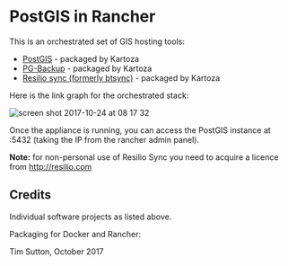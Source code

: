 # PostGIS in Rancher

This is an orchestrated set of GIS hosting tools:

* [PostGIS](http://postgis.org) - packaged by Kartoza
* [PG-Backup](https://github.com/kartoza/docker-pg-backup) - packaged by Kartoza
* [Resilio sync (formerly btsync)](http://resilio.com/) - packaged by Kartoza

Here is the link graph for the orchestrated stack:

![screen shot 2017-10-24 at 08 17 32](https://user-images.githubusercontent.com/178003/31927317-dbf77f9a-b893-11e7-8c30-999886f8ae8c.png)

Once the appliance is running, you can access the PostGIS instance at
<ip>:5432 (taking the IP from the rancher admin panel).

**Note:**  for non-personal use of Resilio Sync you need to acquire a licence
from http://resilio.com

## Credits

Individual software projects as listed above.

Packaging for Docker and Rancher:

Tim Sutton, October 2017
